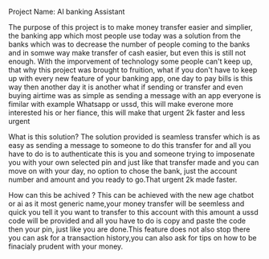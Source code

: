 Project Name:
AI banking Assistant 

The purpose of this project is to make money transfer easier and simplier, the banking app which most people use today was a solution from the banks which was to decrease the number of people coming to the banks and in somwe way make transfer of cash easier, but even this is still not enough. With the imporvement of technology some people can't keep up, that why this project was brought to fruition, what if you don't have to keep up with every new feature of your banking app, one day to pay bills is this way then another day it is another what if sending or transfer and even buying airtime was as simple as sending a message with an app everyone is fimilar with example Whatsapp or ussd, this will make everone more interested his or her fiance, this will make that urgent 2k faster and less urgent 

What is this solution?
The solution provided is seamless transfer which is as easy as sending a message to someone to do this transfer for and all you have to do is to authenticate this is you and someone trying to imposenate you with your own selected pin and just like that transfer made and you can move on with your day, no option to chose the bank, just the account number and amount and you ready to go.That urgent 2k made faster.


How can this be achived ?
This can be achieved with the new age chatbot or ai as it most generic name,your money transfer will be seemless and quick you tell it you want to transfer to this account with this amount a ussd code will be provided and all you have to do is copy and paste the code then your pin, just like you are done.This feature does not also stop there you can ask for a transaction history,you can also ask for tips on how to be finacialy prudent with your money. 